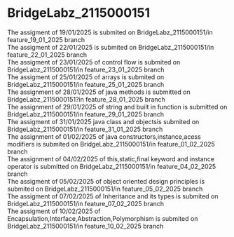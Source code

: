 # BridgeLabz_2115000151
The assigment of 19/01/2025 is submited on BridgeLabz_2115000151/in feature_19_01_2025 branch
<br>
The assigment of 22/01/2025 is submited on BridgeLabz_2115000151/in feature_22_01_2025 branch
<br>
The assigment of 23/01/2025 of control flow is submited on BridgeLabz_2115000151/in feature_23_01_2025 branch 
<br>
The assigment of 25/01/2025 of arrays is submited on BridgeLabz_2115000151/in feature_25_01_2025 branch
<br>
The assignment of 28/01/2025 of java methods is submitted on BridgeLabz_2115000151?in feature_28_01_2025 branch
<br>
The assignment of 29/01/2025 of string and built in function is submitted on BridgeLabz_2115000151/in feature_29_01_2025 branch
<br>
The assigment of 31/01/2025 java class and objectsis submited on BridgeLabz_2115000151/in feature_31_01_2025 branch
<br>
The assignment of 01/02/2025 of java constructors,instance,acess modifiers is submited on BridgeLabz_2115000151/in feature_01_02_2025 branch
<br>
The assignment of 04/02/2025 of this,static,final keyword and instance operator is submitted on BridgeLabz_2115000151/in feature_04_02_2025 branch
<br>
The assigment of 05/02/2025 of object oriented design principles is submited on BridgeLabz_2115000151/in feature_05_02_2025 branch
<br>
The assigment of 07/02/2025 of Inheritance and its types is submited on BridgeLabz_2115000151/in feature_07_02_2025 branch
<br>
The assigment of 10/02/2025 of Encapsulation,Interface,Abstraction,Polymorphism  is submited on BridgeLabz_2115000151/in feature_10_02_2025 branch
